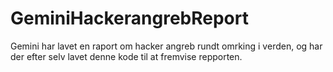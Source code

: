 # GeminiHackerangrebReport
Gemini har lavet en raport om hacker angreb rundt omrking i verden, og har der efter selv lavet denne kode til at fremvise repporten.
